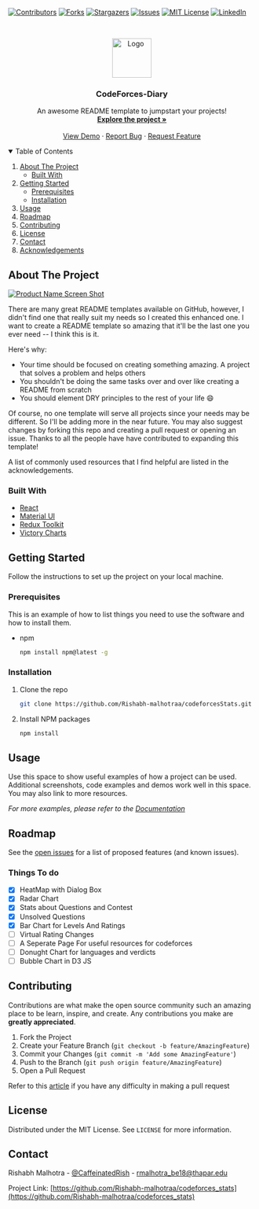 <!--
*** Thanks for checking out the CodeForces-Diary. If you have a suggestion
*** that would make this better, please fork the repo and create a pull request
*** or simply open an issue with the tag "enhancement".
*** Thanks again! Now go create something AMAZING! :D
-->



<!-- PROJECT SHIELDS -->
<!--
*** I'm using markdown "reference style" links for readability.
*** Reference links are enclosed in brackets [ ] instead of parentheses ( ).
*** See the bottom of this document for the declaration of the reference variables
*** for contributors-url, forks-url, etc. This is an optional, concise syntax you may use.
*** https://www.markdownguide.org/basic-syntax/#reference-style-links
-->
[![Contributors][contributors-shield]][contributors-url]
[![Forks][forks-shield]][forks-url]
[![Stargazers][stars-shield]][stars-url]
[![Issues][issues-shield]][issues-url]
[![MIT License][license-shield]][license-url]
[![LinkedIn][linkedin-shield]][linkedin-url]



<!-- PROJECT LOGO -->
<br />
<p align="center">
  <a href="https://github.com/Rishabh-Malhotra/CodeForces-Diary">
    <img src="images/logo.png" alt="Logo" width="80" height="80">
  </a>

  <h3 align="center">CodeForces-Diary</h3>

  <p align="center">
    An awesome README template to jumpstart your projects!
    <br />
    <a href="https://github.com/Rishabh-Malhotra/CodeForces-Diary"><strong>Explore the project »</strong></a>
    <br />
    <br />
    <a href="https://github.com/Rishabh-Malhotra/CodeForces-Diary">View Demo</a>
    ·
    <a href="https://github.com/Rishabh-Malhotra/CodeForces-Diary/issues">Report Bug</a>
    ·
    <a href="https://github.com/Rishabh-Malhotra/CodeForces-Diary/issues">Request Feature</a>
  </p>
</p>



<!-- TABLE OF CONTENTS -->
<details open="open">
  <summary>Table of Contents</summary>
  <ol>
    <li>
      <a href="#about-the-project">About The Project</a>
      <ul>
        <li><a href="#built-with">Built With</a></li>
      </ul>
    </li>
    <li>
      <a href="#getting-started">Getting Started</a>
      <ul>
        <li><a href="#prerequisites">Prerequisites</a></li>
        <li><a href="#installation">Installation</a></li>
      </ul>
    </li>
    <li><a href="#usage">Usage</a></li>
    <li><a href="#roadmap">Roadmap</a></li>
    <li><a href="#contributing">Contributing</a></li>
    <li><a href="#license">License</a></li>
    <li><a href="#contact">Contact</a></li>
    <li><a href="#acknowledgements">Acknowledgements</a></li>
  </ol>
</details>



<!-- ABOUT THE PROJECT -->
## About The Project

[![Product Name Screen Shot][product-screenshot]](https://example.com)

There are many great README templates available on GitHub, however, I didn't find one that really suit my needs so I created this enhanced one. I want to create a README template so amazing that it'll be the last one you ever need -- I think this is it.

Here's why:
* Your time should be focused on creating something amazing. A project that solves a problem and helps others
* You shouldn't be doing the same tasks over and over like creating a README from scratch
* You should element DRY principles to the rest of your life :smile:

Of course, no one template will serve all projects since your needs may be different. So I'll be adding more in the near future. You may also suggest changes by forking this repo and creating a pull request or opening an issue. Thanks to all the people have have contributed to expanding this template!

A list of commonly used resources that I find helpful are listed in the acknowledgements.

### Built With

* [React](https://reactjs.org/docs/getting-started.html)
* [Material UI](https://material-ui.com/getting-started/installation/)
* [Redux Toolkit](https://redux-toolkit.js.org/introduction/quick-start)
* [Victory Charts](https://formidable.com/open-source/victory/gallery/)

## Getting Started

Follow the instructions to set up the project on your local machine.

### Prerequisites

This is an example of how to list things you need to use the software and how to install them.

* npm

  ```sh
  npm install npm@latest -g
  ```

### Installation

1. Clone the repo

   ```sh
   git clone https://github.com/Rishabh-malhotraa/codeforcesStats.git
   ```

2. Install NPM packages

   ``` sh
   npm install
   ```

## Usage

Use this space to show useful examples of how a project can be used. Additional screenshots, code examples and demos work well in this space. You may also link to more resources.

_For more examples, please refer to the [Documentation](https://example.com)_

## Roadmap

See the [open issues](https://github.com/Rishabh-malhotraa/codeforcesStats/issues) for a list of proposed features (and known issues).

### Things To do

* [x] HeatMap  with Dialog Box
* [x] Radar Chart
* [x] Stats about Questions and Contest
* [x] Unsolved Questions
* [x] Bar Chart for Levels And Ratings
* [ ] Virtual Rating Changes
* [ ] A Seperate Page For useful resources for codeforces
* [ ] Donught Chart for languages and verdicts
* [ ] Bubble Chart in D3 JS

## Contributing

Contributions are what make the open source community such an amazing place to be learn, inspire, and create. Any contributions you make are **greatly appreciated**.

1. Fork the Project
2. Create your Feature Branch (`git checkout -b feature/AmazingFeature`)
3. Commit your Changes (`git commit -m 'Add some AmazingFeature'`)
4. Push to the Branch (`git push origin feature/AmazingFeature`)
5. Open a Pull Request

Refer to this [article](https://medium.com/swlh/guide-to-git-a-practical-approach-27926a1ff564?sk=b54ca413a142c275f5d2901d0384a0db) if you have any difficulty in making a pull request

## License

Distributed under the MIT License. See `LICENSE` for more information.

## Contact

Rishabh Malhotra - [@CaffeinatedRish](https://twitter.com/CaffeinatedRish) - rmalhotra_be18@thapar.edu

Project Link: [https://github.com/Rishabh-malhotraa/codeforces_stats](https://github.com/Rishabh-malhotraa/codeforces_stats)

<!-- ACKNOWLEDGEMENTS -->
<!-- ## Acknowledgements
* [GitHub Emoji Cheat Sheet](https://www.webpagefx.com/tools/emoji-cheat-sheet)
* [Img Shields](https://shields.io)
* [Choose an Open Source License](https://choosealicense.com)
* [GitHub Pages](https://pages.github.com)
* [Animate.css](https://daneden.github.io/animate.css)
* [Loaders.css](https://connoratherton.com/loaders)
* [Slick Carousel](https://kenwheeler.github.io/slick)
* [Smooth Scroll](https://github.com/cferdinandi/smooth-scroll)
* [Sticky Kit](http://leafo.net/sticky-kit)
* [JVectorMap](http://jvectormap.com)
* [Font Awesome](https://fontawesome.com) -->

<!-- MARKDOWN LINKS & IMAGES -->
<!-- https://www.markdownguide.org/basic-syntax/#reference-style-links -->
[contributors-shield]: https://img.shields.io/github/contributors/Rishabh-Malhotra/CodeForces-Diary.svg?style=for-the-badge
[contributors-url]: https://github.com/Rishabh-Malhotra/CodeForces-Diary/graphs/contributors
[forks-shield]: https://img.shields.io/github/forks/Rishabh-Malhotra/CodeForces-Diary.svg?style=for-the-badge
[forks-url]: https://github.com/Rishabh-Malhotra/CodeForces-Diary/network/members
[stars-shield]: https://img.shields.io/github/stars/Rishabh-Malhotra/CodeForces-Diary.svg?style=for-the-badge
[stars-url]: https://github.com/Rishabh-Malhotra/CodeForces-Diary/stargazers
[issues-shield]: https://img.shields.io/github/issues/Rishabh-Malhotra/CodeForces-Diary.svg?style=for-the-badge
[issues-url]: https://github.com/Rishabh-Malhotra/CodeForces-Diary/issues
[license-shield]: https://img.shields.io/github/license/Rishabh-Malhotra/CodeForces-Diary.svg?style=for-the-badge
[license-url]: https://github.com/Rishabh-Malhotra/CodeForces-Diary/blob/master/LICENSE.txt
[linkedin-shield]: https://img.shields.io/badge/-LinkedIn-black.svg?style=for-the-badge&logo=linkedin&colorB=555
[linkedin-url]: https://linkedin.com/in/Rishabh-Malhotra
[product-screenshot]: images/screenshot.png
